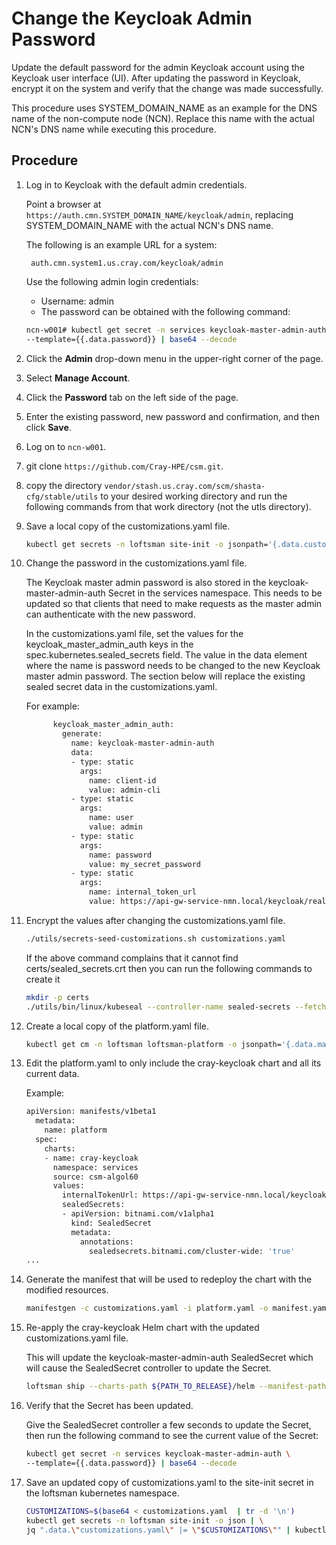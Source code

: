 # Change the Keycloak Admin Password

Update the default password for the admin Keycloak account using the Keycloak user interface (UI). After updating the password in Keycloak, encrypt it on the system and verify that the change was made successfully.

This procedure uses SYSTEM\_DOMAIN\_NAME as an example for the DNS name of the non-compute node (NCN). Replace this name with the actual NCN's DNS name while executing this procedure.

## Procedure

1. Log in to Keycloak with the default admin credentials.

    Point a browser at `https://auth.cmn.SYSTEM_DOMAIN_NAME/keycloak/admin`, replacing SYSTEM\_DOMAIN\_NAME with the actual NCN's DNS name.

    The following is an example URL for a system:

   ```screen
    auth.cmn.system1.us.cray.com/keycloak/admin
    ```

    Use the following admin login credentials:

    - Username: admin
    - The password can be obtained with the following command:

    ```bash
    ncn-w001# kubectl get secret -n services keycloak-master-admin-auth \
    --template={{.data.password}} | base64 --decode
    ```

1. Click the **Admin** drop-down menu in the upper-right corner of the page.
1. Select **Manage Account**.
1. Click the **Password** tab on the left side of the page.
1. Enter the existing password, new password and confirmation, and then click **Save**.
1. Log on to `ncn-w001`.
1. git clone `https://github.com/Cray-HPE/csm.git`.
1. copy the directory `vendor/stash.us.cray.com/scm/shasta-cfg/stable/utils` to your desired working directory and run the following commands from that work directory (not the utls directory).
1. Save a local copy of the customizations.yaml file.

    ```bash
    kubectl get secrets -n loftsman site-init -o jsonpath='{.data.customizations\.yaml}' | base64 -d > customizations.yaml
    ```

1. Change the password in the customizations.yaml file.

    The Keycloak master admin password is also stored in the keycloak-master-admin-auth Secret in the services namespace. This needs to be updated so that clients that need to make requests as the master admin can authenticate with the new password.

    In the customizations.yaml file, set the values for the keycloak\_master\_admin\_auth keys in the spec.kubernetes.sealed\_secrets field. The value in the data element where the name is password needs to be changed to the new Keycloak master admin password. The section below will replace the existing sealed secret data in the customizations.yaml.

    For example:

    ```bash
          keycloak_master_admin_auth:
            generate:
              name: keycloak-master-admin-auth
              data:
              - type: static
                args:
                  name: client-id
                  value: admin-cli
              - type: static
                args:
                  name: user
                  value: admin
              - type: static
                args:
                  name: password
                  value: my_secret_password
              - type: static
                args:
                  name: internal_token_url
                  value: https://api-gw-service-nmn.local/keycloak/realms/master/protocol/openid-connect/token
    ```

1. Encrypt the values after changing the customizations.yaml file.

    ```bash
    ./utils/secrets-seed-customizations.sh customizations.yaml
    ```

    If the above command complains that it cannot find certs/sealed_secrets.crt then you can run the following commands to create it

    ```bash
    mkdir -p certs
    ./utils/bin/linux/kubeseal --controller-name sealed-secrets --fetch-cert > certs/sealed_secrets.crt
    ```

1. Create a local copy of the platform.yaml file.

    ```bash
    kubectl get cm -n loftsman loftsman-platform -o jsonpath='{.data.manifest\.yaml}'  > platform.yaml
    ```

1. Edit the platform.yaml to only include the cray-keycloak chart and all its current data.

    Example:

    ```bash
    apiVersion: manifests/v1beta1
      metadata:
        name: platform
      spec:
        charts:
        - name: cray-keycloak
          namespace: services
          source: csm-algol60
          values:
            internalTokenUrl: https://api-gw-service-nmn.local/keycloak/realms/master/protocol/openid-connect/token
            sealedSecrets:
            - apiVersion: bitnami.com/v1alpha1
              kind: SealedSecret
              metadata:
                annotations:
                  sealedsecrets.bitnami.com/cluster-wide: 'true'
    ...
    ```

1. Generate the manifest that will be used to redeploy the chart with the modified resources.

    ```bash
    manifestgen -c customizations.yaml -i platform.yaml -o manifest.yaml
    ```

1. Re-apply the cray-keycloak Helm chart with the updated customizations.yaml file.

    This will update the keycloak-master-admin-auth SealedSecret which will cause the SealedSecret controller to update the Secret.

    ```bash
    loftsman ship --charts-path ${PATH_TO_RELEASE}/helm --manifest-path ${PWD}/manifest.yaml
    ```

1. Verify that the Secret has been updated.

    Give the SealedSecret controller a few seconds to update the Secret, then run the following command to see the current value of the Secret:

    ```bash
    kubectl get secret -n services keycloak-master-admin-auth \
    --template={{.data.password}} | base64 --decode
    ```

1. Save an updated copy of customizations.yaml to the site-init secret in the loftsman kubernetes namespace.

    ```bash
    CUSTOMIZATIONS=$(base64 < customizations.yaml  | tr -d '\n')
    kubectl get secrets -n loftsman site-init -o json | \
    jq ".data.\"customizations.yaml\" |= \"$CUSTOMIZATIONS\"" | kubectl apply -f -
    ```
